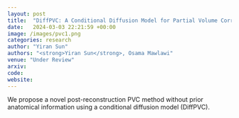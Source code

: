 ```yaml
---
layout: post
title:  "DiffPVC: A Conditional Diffusion Model for Partial Volume Correction in Brain PET Imaging"
date:   2024-03-03 22:21:59 +00:00
image: /images/pvc1.png
categories: research
author: "Yiran Sun"
authors: "<strong>Yiran Sun</strong>, Osama Mawlawi"
venue: "Under Review"
arxiv: 
code: 
website: 
---
```

We propose a novel post-reconstruction PVC method without prior anatomical information using a conditional diffusion model (DiffPVC).

